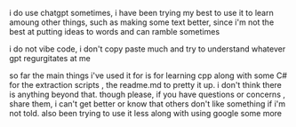 i do use chatgpt sometimes, i have been trying my best to use it to learn amoung other things, such as making some text better, since i'm not the best at putting ideas to words and can ramble sometimes 

i do not vibe code, i don't copy paste much and try to understand whatever gpt regurgitates at me

so far the main things i've used it for is for learning cpp along with some C# for the extraction scripts , the readme.md to pretty it up. i don't think there is anything beyond that. 
though please, if you have questions or concerns , share them, i can't get better or know that others don't like something if i'm not told.
also been trying to use it less along with using google some more